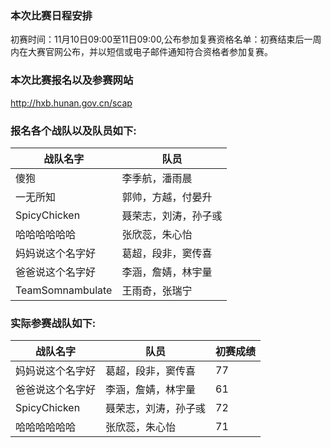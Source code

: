 ﻿### 本次比赛日程安排
初赛时间：11月10日09:00至11日09:00,公布参加复赛资格名单：初赛结束后一周内在大赛官网公布，并以短信或电子邮件通知符合资格者参加复赛。

### 本次比赛报名以及参赛网站
http://hxb.hunan.gov.cn/scap

### 报名各个战队以及队员如下:
|战队名字|队员
-----------|---------------
|傻狍|李季航，潘雨晨|
|一无所知|郭帅，方越，付晏升|
|SpicyChicken|聂荣志，刘涛，孙子彧|
|哈哈哈哈哈哈|张欣蕊，朱心怡|
|妈妈说这个名字好|葛超，段非，窦传喜|
|爸爸说这个名字好|李涵，詹婧，林宇量|
|TeamSomnambulate|王雨奇，张瑞宁|

### 实际参赛战队如下:
|战队名字|队员|初赛成绩|
-----------------|------------------|------
|妈妈说这个名字好|葛超，段非，窦传喜|77|
|爸爸说这个名字好|李涵，詹婧，林宇量|61|
|SpicyChicken|聂荣志，刘涛，孙子彧|72|
|哈哈哈哈哈哈|张欣蕊，朱心怡|71|
